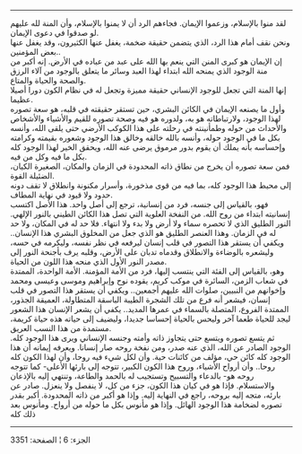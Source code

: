 ------------------------------------------------------------------------

لقد منوا بالإسلام، وزعموا الإيمان. فجاءهم الرد أن لا يمنوا بالإسلام، وأن
المنة لله عليهم لو صدقوا في دعوى الإيمان.  
ونحن نقف أمام هذا الرد، الذي يتضمن حقيقة ضخمة، يغفل عنها الكثيرون، وقد
يغفل عنها بعض المؤمنين..  
إن الإيمان هو كبرى المنن التي ينعم بها الله على عبد من عباده في الأرض.
إنه أكبر من منة الوجود الذي يمنحه الله ابتداء لهذا العبد وسائر ما يتعلق
بالوجود من آلاء الرزق والصحة والحياة والمتاع.  
إنها المنة التي تجعل للوجود الإنساني حقيقة مميزة وتجعل له في نظام الكون
دورا أصيلا عظيما.  
وأول ما يصنعه الإيمان في الكائن البشري، حين تستقر حقيقته في قلبه، هو سعة
تصوره لهذا الوجود، ولارتباطاته هو به، ولدوره هو فيه وصحة تصوره للقيم
والأشياء والأشخاص والأحداث من حوله وطمأنينته في رحلته على هذا الكوكب
الأرضي حتى يلقى الله، وأنسه بكل ما في الوجود حوله، وأنسه بالله خالقه
وخالق هذا الوجود وشعوره بقيمته وكرامته وإحساسه بأنه يملك أن يقوم بدور
مرموق يرضى عنه الله، ويحقق الخير لهذا الوجود كله بكل ما فيه وكل من
فيه.  
فمن سعة تصوره أن يخرج من نطاق ذاته المحدودة في الزمان والمكان، الصغيرة
الكيان، الضئيلة القوة.  
إلى محيط هذا الوجود كله، بما فيه من قوى مذخورة، وأسرار مكنونة وانطلاق لا
تقف دونه حدود ولا قيود في نهاية المطاف.  
فهو، بالقياس إلى جنسه، فرد من إنسانية، ترجع إلى أصل واحد. هذا الأصل
اكتسب إنسانيته ابتداء من روح الله. من النفخة العلوية التي تصل هذا الكائن
الطيني بالنور الإلهي. النور الطليق الذي لا تحصره سماء ولا أرض ولا بدء
ولا انتهاء. فلا حد له في المكان، ولا حد له في الزمان. وهذا العنصر الطليق
هو الذي جعل من المخلوق البشري هذا الإنسان.. ويكفي أن يستقر هذا التصور في
قلب إنسان ليرفعه في نظر نفسه، وليكرمه في حسه، وليشعره بالوضاءة والانطلاق
وقدماه تدبان على الأرض، وقلبه يرف بأجنحة النور إلى مصدر النور الأول الذي
منحه هذا اللون من الحياة.  
وهو، بالقياس إلى الفئة التي ينتسب إليها، فرد من الأمة المؤمنة. الأمة
الواحدة، الممتدة في شعاب الزمن، السائرة في موكب كريم، يقوده نوح وإبراهيم
وموسى وعيسى ومحمد وإخوانهم من النبيين، صلوات الله عليهم أجمعين.. ويكفي
أن يستقر هذا التصور في قلب إنسان، فيشعر أنه فرع من تلك الشجرة الطيبة
الباسقة المتطاولة، العميقة الجذور، الممتدة الفروع، المتصلة بالسماء في
عمرها المديد.. يكفي أن يشعر الإنسان هذا الشعور ليجد للحياة طعما آخر
وليحس بالحياة إحساسا جديدا، وليضيف إلى حياته هذه حياة كريمة، مستمدة من
هذا النسب العريق.  
ثم يتسع تصوره ويتسع حتى يتجاوز ذاته وأمته وجنسه الإنساني ويرى هذا الوجود
كله. الوجود الصادر عن الله، الذي عنه صدر، ومن نفخة روحه صار إنسانا.
ويعرفه إيمانه أن هذا الوجود كله كائن حي، مؤلف من كائنات حية. وأن لكل شيء
فيه روحا، وأن لهذا الكون كله روحا.. وأن أرواح الأشياء، وروح هذا الكون
الكبير، تتوجه إلى بارئها الأعلى- كما تتوجه روحه هو- بالدعاء والتسبيح
وتستجيب له بالحمد والطاعة، وتنتهي إليه بالإذعان والاستسلام. فإذا هو في
كيان هذا الكون، جزء من كل، لا ينفصل ولا ينعزل. صادر عن بارئه، متجه إليه
بروحه، راجع في النهاية إليه. وإذا هو أكبر من ذاته المحدودة. أكبر بقدر
تصوره لضخامة هذا الوجود الهائل. وإذا هو مأنوس بكل ما حوله من أرواح.
ومأنوس بعد ذلك كله

------------------------------------------------------------------------

الجزء: 6 ¦ الصفحة: 3351

